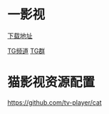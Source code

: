 # 一影视

[下载地址](https://ghproxy.com/https://raw.githubusercontent.com/tv-player/js-source/share/2.0.4.apk)

[TG频道](https://t.me/tvplayerBox) [TG群](https://t.me/+uGeB94WVkgJlZjI1)

# 猫影视资源配置

https://github.com/tv-player/cat
